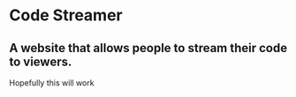# Code Streamer
A website that allows people to stream their code to viewers.
--
Hopefully this will work
